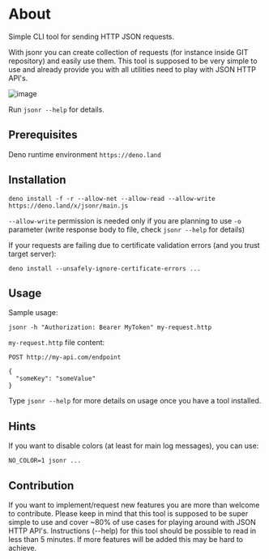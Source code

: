 # About

Simple CLI tool for sending HTTP JSON requests.

With jsonr you can create collection of requests (for instance inside GIT
repository) and easily use them. This tool is supposed to be very simple to use
and already provide you with all utilities need to play with JSON HTTP API's.

![image](https://user-images.githubusercontent.com/2606245/197878238-4d421afa-5188-42a2-bd93-2454a4aeb649.png)

Run `jsonr --help` for details.

## Prerequisites

Deno runtime environment `https://deno.land`

## Installation

`deno install -f -r --allow-net --allow-read --allow-write https://deno.land/x/jsonr/main.js`

`--allow-write` permission is needed only if you are planning to use `-o`
parameter (write response body to file, check `jsonr --help` for details)

If your requests are failing due to certificate validation errors (and you trust
target server):

`deno install --unsafely-ignore-certificate-errors ...`

## Usage

Sample usage:

`jsonr -h "Authorization: Bearer MyToken" my-request.http`

`my-request.http` file content:

```
POST http://my-api.com/endpoint

{
  "someKey": "someValue"
}
```

Type `jsonr --help` for more details on usage once you have a tool installed.

## Hints

If you want to disable colors (at least for main log messages), you can use:

```
NO_COLOR=1 jsonr ...
```

## Contribution

If you want to implement/request new features you are more than welcome to contribute.
Please keep in mind that this tool is supposed to be super simple to use and cover 
~80% of use cases for playing around with JSON HTTP API's. Instructions (--help) for 
this tool should be possible to read in less than 5 minutes. If more features will 
be added this may be hard to achieve.
